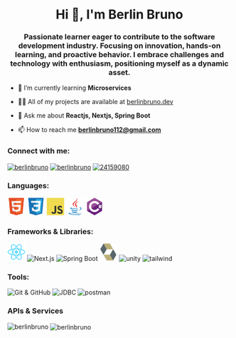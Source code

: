 <h1 align="center">Hi 👋, I'm Berlin Bruno</h1>
<h3 align="center">Passionate learner eager to contribute to the software development industry. Focusing on innovation, hands-on learning, and proactive behavior. I embrace challenges and technology with enthusiasm, positioning myself as a dynamic asset.</h3>

- 🌱 I’m currently learning **Microservices**

- 👨‍💻 All of my projects are available at [berlinbruno.dev](berlinbruno.dev)

- 💬 Ask me about **Reactjs, Nextjs, Spring Boot**

- 📫 How to reach me **berlinbruno112@gmail.com**

<h3 align="left">Connect with me:</h3>
<p align="left">
<a href="https://dev.to/berlinbruno" target="blank"><img align="center" src="https://raw.githubusercontent.com/rahuldkjain/github-profile-readme-generator/master/src/images/icons/Social/devto.svg" alt="berlinbruno" height="30" width="40" /></a>
<a href="https://linkedin.com/in/berlinbruno" target="blank"><img align="center" src="https://raw.githubusercontent.com/rahuldkjain/github-profile-readme-generator/master/src/images/icons/Social/linked-in-alt.svg" alt="berlinbruno" height="30" width="40" /></a>
<a href="https://stackoverflow.com/users/24159080" target="blank"><img align="center" src="https://raw.githubusercontent.com/rahuldkjain/github-profile-readme-generator/master/src/images/icons/Social/stack-overflow.svg" alt="24159080" height="30" width="40" /></a>
</p>

<h3 align="left">Languages:</h3>
<p>
  <img src="https://raw.githubusercontent.com/devicons/devicon/master/icons/html5/html5-original.svg" alt="HTML5" width="40" height="40"/>
    <img src="https://raw.githubusercontent.com/devicons/devicon/master/icons/css3/css3-original.svg" alt="CSS3" width="40" height="40"/>
    <img src="https://raw.githubusercontent.com/devicons/devicon/master/icons/javascript/javascript-original.svg" alt="JavaScript" width="40" height="40"/>
    <img src="https://raw.githubusercontent.com/devicons/devicon/master/icons/java/java-original.svg" alt="Java" width="40" height="40"/>
    <img src="https://raw.githubusercontent.com/devicons/devicon/master/icons/csharp/csharp-original.svg" alt="C#" width="40" height="40"/>
</p>
<h3 align="left">Frameworks & Libraries:</h3>
<p>
<img src="https://raw.githubusercontent.com/devicons/devicon/master/icons/react/react-original.svg" alt="React.js" width="40" height="40"/>
    <img src="https://cdn.worldvectorlogo.com/logos/nextjs-2.svg" alt="Next.js" width="40" height="40"/>
    <img src="https://www.vectorlogo.zone/logos/springio/springio-icon.svg" alt="Spring Boot" width="40" height="40"/>
    <img src="https://raw.githubusercontent.com/devicons/devicon/master/icons/hibernate/hibernate-original.svg" alt="Hibernate" width="40" height="40"/>
    <img src="https://www.vectorlogo.zone/logos/unity3d/unity3d-icon.svg" alt="unity" width="40" height="40"/>
    <img src="https://www.vectorlogo.zone/logos/tailwindcss/tailwindcss-icon.svg" alt="tailwind" width="40" height="40"/>
</p>
<h3 align="left">Tools:</h3>
<p>
    <img src="https://www.vectorlogo.zone/logos/git-scm/git-scm-icon.svg" alt="Git & GitHub" width="40" height="40"/>
    <img src="https://www.vectorlogo.zone/logos/java/java-icon.svg" alt="JDBC" width="40" height="40"/>
    <img src="https://www.vectorlogo.zone/logos/getpostman/getpostman-icon.svg" alt="postman" width="40" height="40"/>
</p>
   
<h3 align="left">APIs & Services</h3>

<p><img align="left" src="https://github-readme-stats.vercel.app/api/top-langs?username=berlinbruno&show_icons=true&locale=en&layout=compact" alt="berlinbruno" /></p>

<p>&nbsp;<img align="center" src="https://github-readme-stats.vercel.app/api?username=berlinbruno&show_icons=true&locale=en" alt="berlinbruno" /></p>
